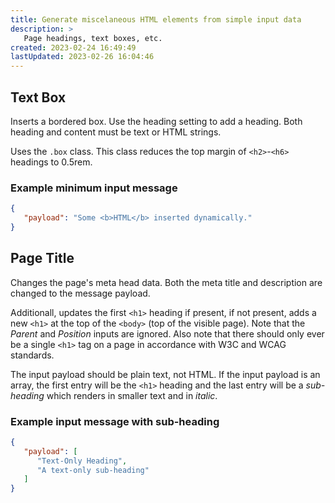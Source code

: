 ```yaml
---
title: Generate miscelaneous HTML elements from simple input data
description: >
   Page headings, text boxes, etc.
created: 2023-02-24 16:49:49
lastUpdated: 2023-02-26 16:04:46
---
```


## Text Box

Inserts a bordered box. Use the heading setting to add a heading. Both heading and content must be text or HTML strings.

Uses the `.box` class. This class reduces the top margin of `<h2>`-`<h6>` headings to 0.5rem.

### Example minimum input message

```json
{
   "payload": "Some <b>HTML</b> inserted dynamically."
}
```

## Page Title

Changes the page's meta head data. Both the meta title and description are changed to the message payload.

Additionall, updates the first `<h1>` heading if present, if not present, adds a new `<h1>` at the top of the `<body>` (top of the visible page). Note that the *Parent* and *Position* inputs are ignored. Also note that there should only ever be a single `<h1>` tag on a page in accordance with W3C and WCAG standards.

The input payload should be plain text, not HTML. If the input payload is an array, the first entry will be the `<h1>` heading and the last entry will be a _sub-heading_ which renders in smaller text and in *italic*.

### Example input message with sub-heading

```json
{
   "payload": [
      "Text-Only Heading",
      "A text-only sub-heading"
   ]
}
```
